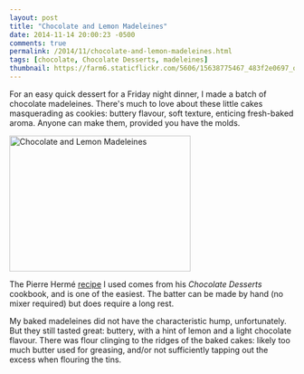 ```yaml
---
layout: post
title: "Chocolate and Lemon Madeleines"
date: 2014-11-14 20:00:23 -0500
comments: true
permalink: /2014/11/chocolate-and-lemon-madeleines.html
tags: [chocolate, Chocolate Desserts, madeleines]
thumbnail: https://farm6.staticflickr.com/5606/15638775467_483f2e0697_q.jpg
---
```


For an easy quick dessert for a Friday night dinner, I made a batch of
chocolate madeleines. There's much to love about these little cakes 
masquerading as cookies: buttery flavour, soft texture, enticing 
fresh-baked aroma. Anyone can make them, provided you have the molds.

<a href="https://www.flickr.com/photos/gnuf/15638775467"
title="Chocolate and Lemon Madeleines by Eric Fung, on Flickr"><img
src="https://farm6.staticflickr.com/5606/15638775467_483f2e0697_n.jpg"
width="320" height="240" alt="Chocolate and Lemon Madeleines"></a>

The Pierre Hermé
[recipe](http://www.thelittleteochew.com/2010/10/chococate-lemon-madeleines.html)
I used comes from his <i>Chocolate Desserts</i> cookbook, and is one of
the easiest. The batter can be made by hand (no mixer required) but does
require a long rest. 

My baked madeleines did not have the characteristic hump, unfortunately.
But they still tasted great: buttery, with a hint of lemon and a light
chocolate flavour. There was flour clinging to the ridges of the
baked cakes: likely too much butter used for greasing, and/or not
sufficiently tapping out the excess when flouring the tins.
